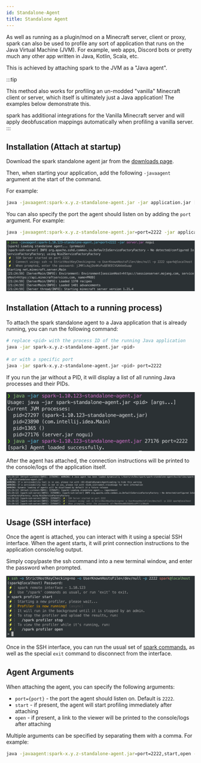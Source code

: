 ```yaml
---
id: Standalone-Agent
title: Standalone Agent
---
```


As well as running as a plugin/mod on a Minecraft server, client or proxy, spark can also be used to profile any sort of application that runs on the Java Virtual Machine (JVM). For example, web apps, Discord bots or pretty much any other app written in Java, Kotlin, Scala, etc.

This is achieved by attaching spark to the JVM as a "Java agent".

:::tip

This method also works for profiling an un-modded "vanilla" Minecraft client or server, which itself is ultimately just a Java application! The examples below demonstrate this.

spark has additional integrations for the Vanilla Minecraft server and will apply deobfuscation mappings automatically when profiling a vanilla server.
:::

## Installation (Attach at startup)

Download the spark standalone agent jar from the [downloads page](https://spark.lucko.me/download).

Then, when starting your application, add the following `-javaagent` argument at the start of the command.

For example:
```bash
java -javaagent:spark-x.y.z-standalone-agent.jar -jar application.jar [application args]
```

You can also specify the port the agent should listen on by adding the `port` argument. For example:
```bash
java -javaagent:spark-x.y.z-standalone-agent.jar=port=2222 -jar application.jar [application args]
```

![](img/standalone-attach-startup.png)

## Installation (Attach to a running process)

To attach the spark standalone agent to a Java application that is already running, you can run the following command:

```bash
# replace <pid> with the process ID of the running Java application
java -jar spark-x.y.z-standalone-agent.jar <pid>

# or with a specific port
java -jar spark-x.y.z-standalone-agent.jar <pid> port=2222
```

If you run the jar without a PID, it will display a list of all running Java processes and their PIDs.

![](img/standalone-attach-later.png)

After the agent has attached, the connection instructions will be printed to the console/logs of the application itself.

![](img/standalone-attach-later-app.png)

## Usage (SSH interface)

Once the agent is attached, you can interact with it using a special SSH interface. When the agent starts, it will print connection instructions to the application console/log output.

Simply copy/paste the ssh command into a new terminal window, and enter the password when prompted.

![](img/standalone-ssh-interface.png)

Once in the SSH interface, you can run the usual set of [spark commands](Command-Usage), as well as the special `exit` command to disconnect from the interface.

## Agent Arguments

When attaching the agent, you can specify the following arguments:

- `port={port}` - the port the agent should listen on. Default is `2222`.
- `start` - if present, the agent will start profiling immediately after attaching
- `open` - if present, a link to the viewer will be printed to the console/logs after attaching

Multiple arguments can be specified by separating them with a comma. For example:
```bash
java -javaagent:spark-x.y.z-standalone-agent.jar=port=2222,start,open -jar application.jar
```
